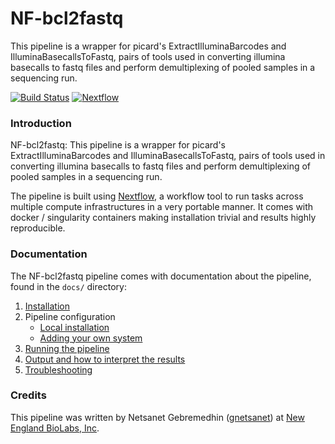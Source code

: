 # NF-bcl2fastq
This pipeline is a wrapper for picard's ExtractIlluminaBarcodes and IlluminaBasecallsToFastq, pairs of tools used in converting illumina basecalls to fastq files and perform demultiplexing of pooled samples in a sequencing run.

[![Build Status](https://travis-ci.org/gnetsanet/NF-bcl2fastq.svg?branch=master)](https://travis-ci.org/gnetsanet/NF-bcl2fastq)
[![Nextflow](https://img.shields.io/badge/nextflow-%E2%89%A50.24.0-brightgreen.svg)](https://www.nextflow.io/)


### Introduction
NF-bcl2fastq: This pipeline is a wrapper for picard's ExtractIlluminaBarcodes and IlluminaBasecallsToFastq, pairs of tools used in converting illumina basecalls to fastq files and perform demultiplexing of pooled samples in a sequencing run.

The pipeline is built using [Nextflow](https://www.nextflow.io), a workflow tool to run tasks across multiple compute infrastructures in a very portable manner. It comes with docker / singularity containers making installation trivial and results highly reproducible.


### Documentation
The NF-bcl2fastq pipeline comes with documentation about the pipeline, found in the `docs/` directory:

1. [Installation](docs/installation.md)
2. Pipeline configuration
    * [Local installation](docs/configuration/local.md)
    * [Adding your own system](docs/configuration/adding_your_own.md)
3. [Running the pipeline](docs/usage.md)
4. [Output and how to interpret the results](docs/output.md)
5. [Troubleshooting](docs/troubleshooting.md)

### Credits
This pipeline was written by Netsanet Gebremedhin ([gnetsanet](https://github.com/gnetsanet)) at [New England BioLabs, Inc](https://www.neb.com).
